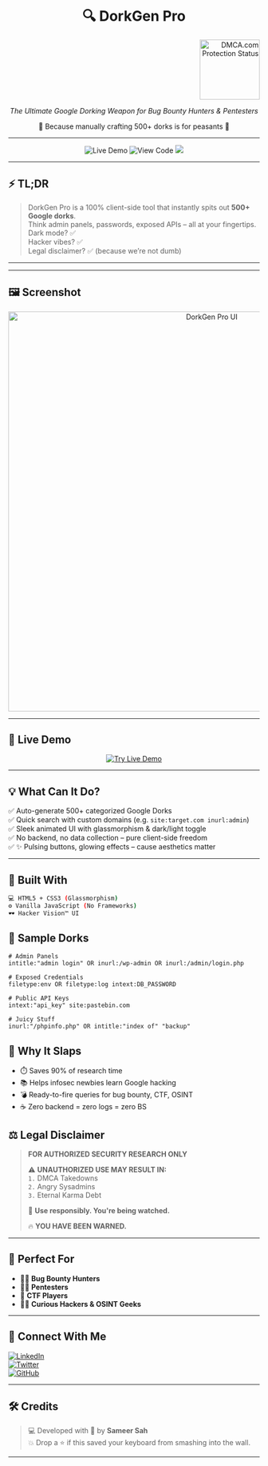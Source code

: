 

<h1 align="center">🔍 DorkGen Pro</h1> <p align="right">
  <a href="https://www.dmca.com/Protection/Status.aspx?ID=YOUR-ID">
    <img src="https://images.dmca.com/Badges/dmca_protected_16_120.png?ID=YOUR-ID" alt="DMCA.com Protection Status" width="120">
  </a>
</p>
<p align="center"><i>The Ultimate Google Dorking Weapon for Bug Bounty Hunters & Pentesters</i></p>
<p align="center">🚫 Because manually crafting 500+ dorks is for peasants 🚫</p>

---

<p align="center">
  <img src="https://img.shields.io/badge/TRY_LIVE-DEMO-00ff88?style=for-the-badge&logo=googlechrome" alt="Live Demo">
  <img src="https://img.shields.io/badge/VIEW_CODE-GitHub-black?style=for-the-badge&logo=github" alt="View Code">
  <img src="https://img.shields.io/badge/CLIENT_SIDE-100%25--ONLY-informational?style=for-the-badge">
</p>

---

## ⚡ TL;DR

> DorkGen Pro is a 100% client-side tool that instantly spits out **500+ Google dorks**.  
> Think admin panels, passwords, exposed APIs – all at your fingertips.  
> Dark mode? ✅  
> Hacker vibes? ✅  
> Legal disclaimer? ✅ (because we’re not dumb)

---
---

## 🖼️ Screenshot

<p align="center">
  <img src="https://i.imgur.com/wd9MmG0.png" alt="DorkGen Pro UI" width="800"/>
</p>

---

## 🚀 Live Demo

<p align="center">
  <a href="https://dorkgenpro.vercel.app/" target="_blank">
    <img src="https://img.shields.io/badge/TRY_LIVE-DEMO-00ff88?style=for-the-badge&logo=googlechrome" alt="Try Live Demo">
  </a>
</p>

---
## 💡 What Can It Do?

✅ Auto-generate 500+ categorized Google Dorks  
✅ Quick search with custom domains (e.g. `site:target.com inurl:admin`)  
✅ Sleek animated UI with glassmorphism & dark/light toggle  
✅ No backend, no data collection – pure client-side freedom  
✅ ✨ Pulsing buttons, glowing effects – cause aesthetics matter

---

## 🧠 Built With

```bash
💻 HTML5 + CSS3 (Glassmorphism)
⚙️ Vanilla JavaScript (No Frameworks)
🕶️ Hacker Vision™ UI
```

## 🧨 Sample Dorks
```
# Admin Panels
intitle:"admin login" OR inurl:/wp-admin OR inurl:/admin/login.php

# Exposed Credentials
filetype:env OR filetype:log intext:DB_PASSWORD

# Public API Keys
intext:"api_key" site:pastebin.com

# Juicy Stuff
inurl:"/phpinfo.php" OR intitle:"index of" "backup"
```

## 🚀 Why It Slaps
- ⏱️ Saves 90% of research time
- 📚 Helps infosec newbies learn Google hacking
- 💣 Ready-to-fire queries for bug bounty, CTF, OSINT
- ☕ Zero backend = zero logs = zero BS

## ⚖️ Legal Disclaimer

> **FOR AUTHORIZED SECURITY RESEARCH ONLY**  
>  
> ⚠️ **UNAUTHORIZED USE MAY RESULT IN:**  
> `1.` DMCA Takedowns  
> `2.` Angry Sysadmins  
> `3.` Eternal Karma Debt  
>  
> 🧠 **Use responsibly. You're being watched.**  
>  
> 🔥 **YOU HAVE BEEN WARNED.**

---

## 🎯 Perfect For

- 🧑‍💻 **Bug Bounty Hunters**
- 👨‍🚀 **Pentesters**
- 🧠 **CTF Players**
- 🧙‍♂️ **Curious Hackers & OSINT Geeks**

---

## 🔗 Connect With Me

[![LinkedIn](https://img.shields.io/badge/Connect-LinkedIn-blue?style=flat-square&logo=linkedin)](https://linkedin.com/in/isameersah)  
[![Twitter](https://img.shields.io/badge/Follow-Twitter-black?style=flat-square&logo=twitter)](https://twitter.com/i_sam33r)  
[![GitHub](https://img.shields.io/badge/Code-GitHub-lightgray?style=flat-square&logo=github)](https://github.com/isameersah)

---

## 🛠️ Credits

> 💻 Developed with 🖤 by **Sameer Sah**  
> 💥 Drop a ⭐ if this saved your keyboard from smashing into the wall.

---

